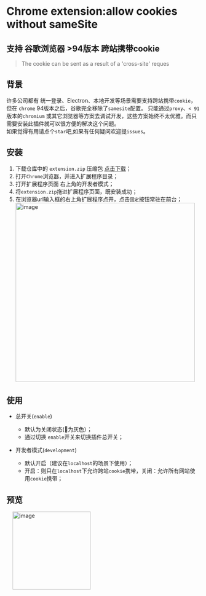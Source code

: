 # Chrome extension:allow cookies without sameSite
## 支持 谷歌浏览器 >94版本 跨站携带cookie
> The cookie can be sent as a result of a 'cross-site' reques

## 背景
许多公司都有 统一登录、Electron、本地开发等场景需要支持跨站携带``cookie``，但在 ``chrome`` 94版本之后，谷歌完全移除了``samesite``配置。 只能通过``proxy``、``< 91``版本的``chromium`` 或其它浏览器等方案去调试开发，这些方案始终不太优雅。而只需要安装此插件就可以很方便的解决这个问题。</br>如果觉得有用请点个``star``吧,如果有任何疑问欢迎提``issues``。

## 安装
1. 下载仓库中的 ``extension.zip`` 压缩包 <a href="https://github.com/newJcole/chrome-cross-domain-cookie/raw/main/extension.zip">点击下载</a>；
2. 打开``Chrome``浏览器，并进入扩展程序目录；
3. 打开扩展程序页面 右上角的开发者模式；
4. 将``extension.zip``拖进扩展程序页面，既安装成功；
5. 在浏览器url输入框的右上角扩展程序点开，点击``固定``按钮常驻在前台；
&nbsp;&nbsp;<img width="466" alt="image" src="https://user-images.githubusercontent.com/111993029/193187984-9d9a3b73-8513-410d-9c84-811944e647d5.png">

## 使用
- 总开关(``enable``)
  - 默认为关闭状态(🍪为灰色）；
  - 通过切换 ``enable``开关来切换插件总开关；
  
- 开发者模式(``development``)
  - 默认开启（建议在``localhost``的场景下使用）；
  - 开启：则只在``localhost``下允许跨站``cookie``携带，关闭：允许所有网站使用``cookie``携带；
  
## 预览
  
&nbsp;&nbsp;&nbsp;&nbsp;<img width="203" alt="image" src="https://user-images.githubusercontent.com/111993029/193189127-5f79aa75-d95f-4a73-abfe-f8e766a3dfed.png">
